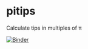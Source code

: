 # pitips

Calculate tips in multiples of π

[![Binder](https://mybinder.org/badge_logo.svg)](https://mybinder.org/v2/gh/gahjelle/pitips/master?urlpath=voila%2Frender%2Fpitips_dashboard.ipynb)
